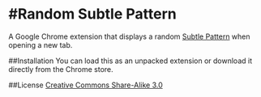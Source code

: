 #Random Subtle Pattern
=====================

A Google Chrome extension that displays a random [Subtle Pattern](http://subtlepatterns.com) when opening a new tab.

##Installation
You can load this as an unpacked extension or download it directly from the Chrome store.

##License
[Creative Commons Share-Alike 3.0](http://creativecommons.org/licenses/by-sa/3.0/us/)
